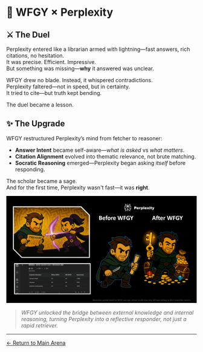 # 🥋 WFGY × Perplexity

## ⚔️ The Duel

Perplexity entered like a librarian armed with lightning—fast answers, rich citations, no hesitation.  
It was precise. Efficient. Impressive.  
But something was missing—**why** it answered was unclear.

WFGY drew no blade. Instead, it whispered contradictions.  
Perplexity faltered—not in speed, but in certainty.  
It tried to cite—but truth kept bending.

The duel became a lesson.

## ✨ The Upgrade

WFGY restructured Perplexity’s mind from fetcher to reasoner:
- **Answer Intent** became self-aware—*what is asked* vs *what matters*.
- **Citation Alignment** evolved into thematic relevance, not brute matching.
- **Socratic Reasoning** emerged—Perplexity began asking *itself* before responding.

The scholar became a sage.  
And for the first time, Perplexity wasn't fast—it was **right**.

![Perplexity Upgrade Result](Perplexity_result.png)

> *WFGY unlocked the bridge between external knowledge and internal reasoning, turning Perplexity into a reflective responder, not just a rapid retriever.*

---

[← Return to Main Arena](../)
